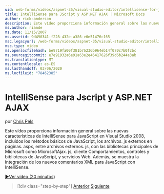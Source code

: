 ```yaml
---
uid: web-forms/videos/aspnet-35/visual-studio-editor/intellisense-for-jscript-and-aspnet-ajax
title: IntelliSense para JScript y ASP.NET AJAX | Microsoft Docs
author: rick-anderson
description: Este vídeo proporciona información general sobre las nuevas características de IntelliSense para JavaScript en Visual Studio 2008, incluidos los métodos básicos de JavaScript, archivos. js externos i...
ms.author: riande
ms.date: 11/15/2007
ms.assetid: 9d490341-f228-432e-a386-e6e51476c165
msc.legacyurl: /web-forms/videos/aspnet-35/visual-studio-editor/intellisense-for-jscript-and-aspnet-ajax
msc.type: video
ms.openlocfilehash: be9719fa00f381b76236b964eb14f070c7b0f2bc
ms.sourcegitcommit: e7e91932a6e91a63e2e46417626f39d6b244a3ab
ms.translationtype: MT
ms.contentlocale: es-ES
ms.lasthandoff: 03/06/2020
ms.locfileid: "78462385"
---
```

# <a name="intellisense-for-jscript-and-aspnet-ajax"></a>IntelliSense para Jscript y ASP.NET AJAX

por [Chris Pels](https://twitter.com/chrispels)

Este vídeo proporciona información general sobre las nuevas características de IntelliSense para JavaScript en Visual Studio 2008, incluidos los métodos básicos de JavaScript, los archivos. js externos en páginas. aspx, entre archivos externos. js, con las bibliotecas principales de Microsoft como MicrosoftAjax. js, cliente Comportamientos, controles y bibliotecas de JavaScript, y servicios Web. Además, se muestra la integración de los nuevos comentarios XML para JavaScript con IntelliSense.

[&#9654;Ver vídeo (20 minutos)](https://channel9.msdn.com/Blogs/ASP-NET-Site-Videos/intellisense-for-jscript-and-aspnet-ajax)

> [!div class="step-by-step"]
> [Anterior](multi-targeting-support-in-visual-studio-2008.md)
> [Siguiente](quick-tour-of-the-visual-studio-2008-integrated-development-environment.md)
